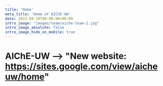 ```yaml
---
title: 'Home'
meta_title: 'Home of AIChE-UW'
date: 2022-09-29T00:00:00+00:00
intro_image: "images/team/aiche-team-2.jpg"
intro_image_absolute: false
intro_image_hide_on_mobile: true
---
```


# AIChE-UW --> "New website: https://sites.google.com/view/aicheuw/home"

